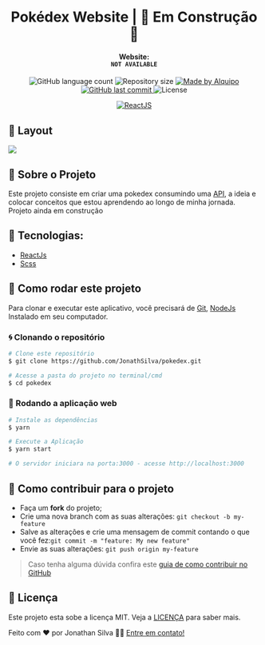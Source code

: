 
# <div align="center">Pokédex Website | 🚧 Em Construção 🚧</div>

#### <div align="center"> Website: </br> ```NOT AVAILABLE```</div>



<p align="center">

<img alt="GitHub language count" src="https://img.shields.io/github/languages/count/JonathSilva/pokedex">

<img alt="Repository size" src="https://img.shields.io/github/repo-size/JonathSilva/pokedex">

<a href="https://www.linkedin.com/in/jonathsilva/">
    <img alt="Made by Alquipo" src="https://img.shields.io/badge/made%20by-JonathSilva-blue">
</a>

<a href="https://github.com/JonathSilva/pokedex/commits/main">
    <img alt="GitHub last commit" src="https://img.shields.io/github/last-commit/JonathSilva/pokedex?color=blue">
</a>

<img alt="License" src="https://img.shields.io/badge/license-MIT-brightgreen?color=blue">

</p>

<p align="center">

<a href="https://reactjs.org/">
  <img alt="ReactJS" src="https://img.shields.io/static/v1?color=blue&label=React&message=JS&?style=plastic&logo=React">
</a>

</p>

## 🎨 Layout

<img src="https://i.imgur.com/rVsFpbx.png">

## 🚀 Sobre o Projeto

Este projeto consiste em criar uma pokedex consumindo uma [API](https://pokeapi.co/), a ideia e colocar conceitos que estou aprendendo ao longo de minha jornada. Projeto ainda em construção

## 🔨 Tecnologias:

- [ReactJs][reactjs]
- [Scss][axios]

## 🚀 Como rodar este projeto

Para clonar e executar este aplicativo, você precisará de [Git](https://git-scm.com), [NodeJs][nodejs] Instalado em seu computador.

### 🌀 Clonando o repositório

```bash
# Clone este repositório
$ git clone https://github.com/JonathSilva/pokedex.git

# Acesse a pasta do projeto no terminal/cmd
$ cd pokedex
```

### 🧭 Rodando a aplicação web

```bash
# Instale as dependências
$ yarn

# Execute a Aplicação
$ yarn start

# O servidor iniciara na porta:3000 - acesse http://localhost:3000
```

## 🤔 Como contribuir para o projeto

- Faça um **fork** do projeto;
- Crie uma nova branch com as suas alterações: `git checkout -b my-feature`
- Salve as alterações e crie uma mensagem de commit contando o que você fez:`git commit -m "feature: My new feature"`
- Envie as suas alterações: `git push origin my-feature`

> Caso tenha alguma dúvida confira este [guia de como contribuir no GitHub](https://github.com/firstcontributions/first-contributions)

## 📝 Licença

Este projeto esta sobe a licença MIT. Veja a [LICENÇA][license] para saber mais.

Feito com ❤️ por Jonathan Silva 👋🏽 [Entre em contato!](https://www.linkedin.com/in/jonathsilva)

[nodejs]: https://nodejs.org/
[express]: https://expressjs.com/
[uuidv4]: https://www.npmjs.com/package/uuidv4
[nodemon]: https://www.npmjs.com/package/nodemon
[rs]: https://rocketseat.com.br
[scss]:[https://sass-lang.com/]
[license]: https://opensource.org/licenses/MIT
[postgres]: https://www.postgresql.org/
[multer]: https://www.npmjs.com/package/multer
[reactjs]: https://reactjs.org/
[axios]: https://www.npmjs.com/package/axios
[babel]: https://babeljs.io/
[webpack]: https://webpack.js.org/
[rs]: https://rocketseat.com.br
[license]: https://opensource.org/licenses/MIT
[typescript]: https://www.typescriptlang.org/
